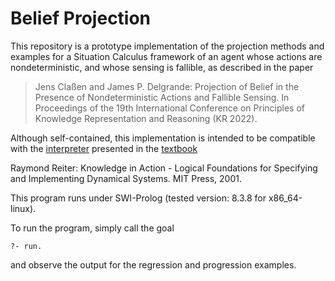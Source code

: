 # Belief Projection

This repository is a prototype implementation of the projection
methods and examples for a Situation Calculus framework of an agent
whose actions are nondeterministic, and whose sensing is fallible, as
described in the paper

> Jens Claßen and James P. Delgrande: Projection of Belief in the
> Presence of Nondeterministic Actions and Fallible Sensing. In
> Proceedings of the 19th International Conference on Principles of
> Knowledge Representation and Reasoning (KR 2022).

Although self-contained, this implementation is intended to be
compatible with the [interpreter][1] presented in the [textbook][2]

Raymond Reiter: Knowledge in Action - Logical Foundations for
Specifying and Implementing Dynamical Systems. MIT Press, 2001.

[1]: http://www.cs.toronto.edu/cogrobo/kia/
[2]: https://mitpress.mit.edu/books/knowledge-action

This program runs under SWI-Prolog (tested version: 8.3.8 for
x86_64-linux).

To run the program, simply call the goal

    ?- run.

and observe the output for the regression and progression examples.
